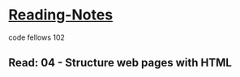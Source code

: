 # [Reading-Notes](https://alsosteve.github.io/reading-notes/)
code fellows 102

## Read: 04 - Structure web pages with HTML

